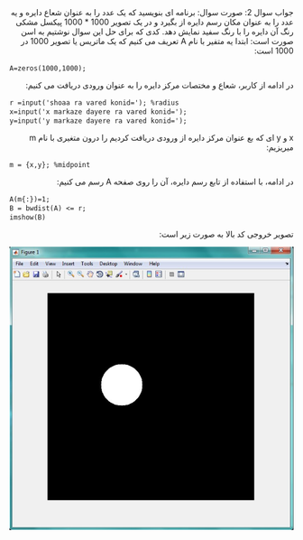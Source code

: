 <div dir="rtl">
جواب سوال 2:
صورت سوال: برنامه ای بنویسید که یک عدد را به عنوان شعاع دایره و یه عدد را به عنوان مکان رسم دایره از بگیرد و در یک تصویر 1000 * 1000 پیکسل مشکی رنگ آن دایره را با رنگ سفید نمایش دهد.
کدی که برای حل این سوال نوشتیم به اسن صورت است:
ابتدا یه متفیر با نام A تعریف می کنیم که یک ماتریس یا تصویر 1000 در 1000 است:
</div>

```
A=zeros(1000,1000);
```
<div dir="rtl">
در ادامه از کاربر، شعاع و مختصات مرکز دایره را به عنوان ورودی دریافت می کنیم:
</div>

```
r =input('shoaa ra vared konid='); %radius
x=input('x markaze dayere ra vared konid=');
y=input('y markaze dayere ra vared konid=');
```
<div dir="rtl">
x و y ای که بع عنوان مرکز دایره از ورودی دریافت کردیم را درون متغیری با نام m میریزیم:
</div>

```
m = {x,y}; %midpoint
```

<div dir="rtl">
در ادامه، با استفاده از تابع رسم دایره، آن را روی صفحه A رسم می کنیم:
</div>

```
A(m{:})=1;
B = bwdist(A) <= r;
imshow(B)
```

<div dir="rtl">
 تصویر خروجی کد بالا به صورت زیر است: 
</div>

![khorooji](02479.jpg)
